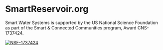 # SmartReservoir.org

Smart Water Systems is supported by the US National Science Foundation as part of the Smart & Connected Communities program, Award CNS-1737424.

[![NSF-1737424](https://img.shields.io/badge/NSF-1737424-blue.svg)](https://www.nsf.gov/awardsearch/showAward?AWD_ID=1737424)
